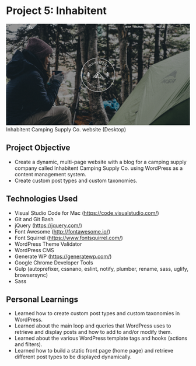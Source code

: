# Project 5: Inhabitent

![Inhabitent](https://github.com/soniasophia/inhabitent/blob/master/inhabitent_screenshot.png)
Inhabitent Camping Supply Co. website (Desktop)

## Project Objective
- Create a dynamic, multi-page website with a blog for a camping supply company called Inhabitent Camping Supply Co. using WordPress as a content management system.
- Create custom post types and custom taxonomies.

## Technologies Used
- Visual Studio Code for Mac (https://code.visualstudio.com/)
- Git and Git Bash
- jQuery (https://jquery.com/)
- Font Awesome (http://fontawesome.io/)
- Font Squirrel (https://www.fontsquirrel.com/)
- WordPress Theme Validator
- WordPress CMS
- Generate WP (https://generatewp.com/)
- Google Chrome Developer Tools
- Gulp (autoprefixer, cssnano, eslint, notify, plumber, rename, sass, uglify, browsersync)
- Sass

## Personal Learnings
- Learned how to create custom post types and custom taxonomies in WordPress.
- Learned about the main loop and queries that WordPress uses to retrieve and display posts and how to add to and/or modify them.
- Learned about the various WordPress template tags and hooks (actions and filters).
- Learned how to build a static front page (home page) and retrieve different post types to be displayed dynamically.